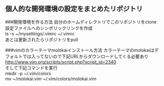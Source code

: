 ## 個人的な開発環境の設定をまとめたリポジトリ  

###開発環境を作る方法
自分のホームディレクトリでこのリポジトリをclone  
設定ファイルへのシンボリックリンクを作成  
  ls -s ~/mysettings/.vimrc ~/.vimrc  
あとは更新されたらリポジトリをpull  
  
###vimのカラーテーマmolokaiインストール方法
カラーテーマのmolokaiはデフォルトでは入ってないので下記URLからダウンロードしてくる必要あり  
http://www.vim.org/scripts/script.php?script_id=2340  
そして下記コマンドを実行  
mkdir -p ~/.vim/colors  
mv ~/molokai.vim ~/.vim/colors/molokai.vim  
